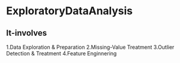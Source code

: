 # ExploratoryDataAnalysis
## It-involves
1.Data Exploration & Preparation
2.Missing-Value Treatment
3.Outlier Detection & Treatment
4.Feature Enginnering
